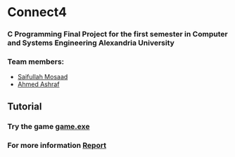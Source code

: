 # Connect4
### C Programming Final Project for the first semester in Computer and Systems Engineering Alexandria University
### Team members:
- [Saifullah Mosaad](https://github.com/Saifullah-1)
- [Ahmed Ashraf](https://github.com/AhmedIAshraf)
## Tutorial


### Try the game [game.exe](https://github.com/Saifullah-1/Connect4/blob/C4/Connect4.exe)
### For more information [Report](https://github.com/Saifullah-1/Connect4/blob/C4/Connect.pdf)
